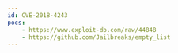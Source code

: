```yaml
---
id: CVE-2018-4243
pocs:
    - https://www.exploit-db.com/raw/44848
    - https://github.com/Jailbreaks/empty_list
---
```

